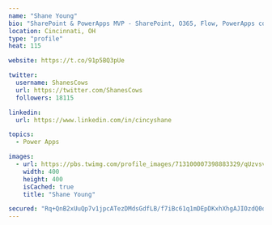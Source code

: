 ```yaml
---
name: "Shane Young"
bio: "SharePoint & PowerApps MVP - SharePoint, O365, Flow, PowerApps consulting? @PowerApps911 | Pure Snark? You found it."
location: Cincinnati, OH
type: "profile"
heat: 115

website: https://t.co/91p5BQ3pUe

twitter:
  username: ShanesCows
  url: https://twitter.com/ShanesCows
  followers: 18115

linkedin:
  url: https://www.linkedin.com/in/cincyshane

topics:
  - Power Apps

images:
  - url: https://pbs.twimg.com/profile_images/713100007398883329/qUzvsvQ3_400x400.jpg
    width: 400
    height: 400
    isCached: true
    title: "Shane Young"

secured: "Rq+QnB2xUuQp7v1jpcATezDMdsGdfLB/f7iBc61q1mDEpDKxhXhgAJIOzdQ0q7zTnOEfOG3xvP6yxnRloAuhyH2OiyCCra+AM5F+G7zyvub+46Hw2296D3RHr7JiVufBXNML/3GIwinJovr602OWPWyg/sz+b95WI263QlJROWUvNTnvD7eYnZOZSn3quNFvS6A+1P3vgfTiWuhtVAb6YZg582Z7gTdsgFMn79LKwzlVgtBysd8LgOM+3+62JGPZoUlVfPhx5N2SzMPwo2FKVcIBkqxS9R2E/Sl71iNa9v0c1IwCqDjnyWtET6S6d41qthzcpsyhg38QNZ5WhXzTQROoeUVZauyItjSvSNB9x5dTA7Gr/3Rqi4PKd4UXuSQYdhNoR5eGB7mxCgWLeRYv3OUhEMn1/JukW2tN/hds32k=;EPylcKE44n/mBXMqok2tNw=="
---
```


